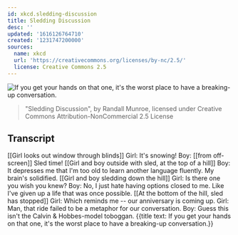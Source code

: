 ```yaml
---
id: xkcd.sledding-discussion
title: Sledding Discussion
desc: ''
updated: '1616126764710'
created: '1231747200000'
sources:
  name: xkcd
  url: 'https://creativecommons.org/licenses/by-nc/2.5/'
  license: Creative Commons 2.5
---
```

![If you get your hands on that one, it's the worst place to have a breaking-up conversation.](https://imgs.xkcd.com/comics/sledding_discussion.png)
> "Sledding Discussion", by Randall Munroe, licensed under Creative Commons Attribution-NonCommercial 2.5 License

## Transcript
[[Girl looks out window through blinds]]
Girl: It's snowing!
Boy: [[from off-screen]] Sled time!
[[Girl and boy outside with sled, at the top of a hill]]
Boy: It depresses me that I'm too old to learn another language fluently.  My brain's solidified.
[[Girl and boy sledding down the hill]]
Girl: Is there one you wish you knew?
Boy: No, I just hate having options closed to me.  Like I've given up a life that was once possible.
[[At the bottom of the hill, sled has stopped]]
Girl: Which reminds me -- our anniversary is coming up.
Girl: Man, that ride failed to be a metaphor for our conversation.
Boy: Guess this isn't the Calvin & Hobbes-model toboggan.
{{title text: If you get your hands on that one, it's the worst place to have a breaking-up conversation.}}
